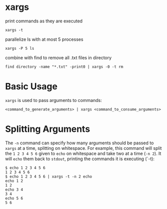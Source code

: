 # xargs

print commands as they are executed

    xargs -t

parallelize ls with at most 5 processes

    xargs -P 5 ls

combine with find to remove all .txt files in directory

    find directory -name "*.txt" -print0 | xargs -0 -t rm


# Basic Usage

`xargs` is used to pass arguments to commands:

    <command_to_generate_arguments> | xargs <command_to_consume_arguments>


# Splitting Arguments

The `-n` command can specify how many arguments should be passed to `xargs` at
a time, splitting on whitespace. For example, this command will split the
`1 2 3 4 5 6` given to `echo` on whitespace and take two at a time (`-n 2`).
It will `echo` them back to `stdout`, printing the commands it is executing
(`-t):

    $ echo 1 2 3 4 5 6
    1 2 3 4 5 6
    $ echo 1 2 3 4 5 6 | xargs -t -n 2 echo
    echo 1 2
    1 2
    echo 3 4
    3 4
    echo 5 6
    5 6
